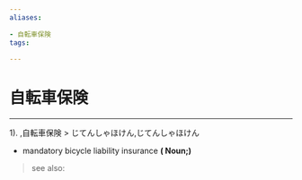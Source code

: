 ```yaml
---
aliases:
    
- 自転車保険
tags:
    
---
```


# 自転車保険
---
1).
,自転車保険 > じてんしゃほけん,じてんしゃほけん

- mandatory bicycle liability insurance
**( Noun;)**
> see also: 
            